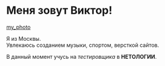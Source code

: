 # Меня зовут Виктор!

[my_photo](https://github.com/rlvictor/GitHub-Pages/blob/main/src/My_photo.jpg)

Я из Москвы.  
Увлекаюсь созданием музыки, спортом, версткой сайтов.

В данный момент учусь на _тестировщика_ в **НЕТОЛОГИИ**.

